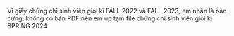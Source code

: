 Vì giấy chứng chỉ sinh viên giỏi kì FALL 2022 và FALL 2023, em nhận là bản cứng, không có bản PDF nên em up tạm file chứng chỉ sinh viên giỏi kì SPRING 2024
